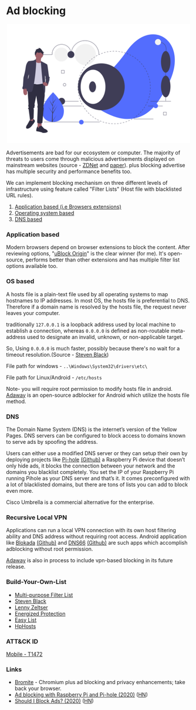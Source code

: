 # Ad blocking
<p align="center">
  <img src="undraw_surveillance.png" width="500">
</p>

Advertisements are bad for our ecosystem or computer. The majority of threats to users come through malicious advertisements displayed on mainstream websites (source - [ZDNet](https://www.zdnet.com/article/hackers-have-breached-60-ad-servers-to-load-their-own-malicious-ads/) and [paper](https://users.cs.northwestern.edu/~ychen/Papers/ndss16.pdf)). plus blocking advertise has multiple security and performance benefits too.

We can implement blocking mechanism on three different levels of infrastructure using feature called "Filter Lists" \(Host file with blacklisted URL rules\). 
1. [Application based (i.e Browsers extensions)](###application-based)
2. [Operating system based](###os-based)
3. [DNS based](###dns-based)


### Application based

Modern browsers depend on browser extensions to block the content. After reviewing options, "[uBlock Origin](https://github.com/gorhill/uBlock)" is the clear winner \(for me\). It's open-source, performs better than other extensions and has multiple filter list options available too.

### OS based

A hosts file is a plain-text file used by all operating systems to map hostnames to IP addresses. In most OS, the hosts file is preferential to DNS. Therefore if a domain name is resolved by the hosts file, the request never leaves your computer.

traditionally `127.0.0.1` is a loopback address used by local machine to establish a connection, whereas `0.0.0.0` is defined as non-routable meta-address used to designate an invalid, unknown, or non-applicable target.

So, Using `0.0.0.0` is much faster, possibly because there's no wait for a timeout resolution.\(Source - [Steven Black](https://github.com/StevenBlack/hosts/blob/master/readme.md)\)

File path for windows - `..\Windows\System32\drivers\etc\`

File path for Linux/Android - `/etc/hosts`

Note- you will require root permission to modify hosts file in android. [Adaway](https://github.com/AdAway/AdAway) is an open-source adblocker for Android which utilize the hosts file method.

### DNS

The Domain Name System \(DNS\) is the internet’s version of the Yellow Pages. DNS servers can be configured to block access to domains known to serve ads by spoofing the address. 

Users can either use a modified DNS server or they can setup their own by deploying projects like [Pi-hole](https://pi-hole.net/) [\(Github\)](https://github.com/pi-hole/pi-hole) a Raspberry Pi device that doesn’t only hide ads, it blocks the connection between your network and the domains you blacklist completely. You set the IP of your Raspberry Pi running Pihole as your DNS server and that’s it. It comes preconfigured with a lot of blacklisted domains, but there are tons of lists you can add to block even more.

Cisco Umbrella is a commercial alternative for the enterprise.

### Recursive Local VPN

Applications can run a local VPN connection with its own host filtering ability and DNS address without requiring root access. Android application like [Blokada](https://blokada.org/) [\(Github\)](https://github.com/blokadaorg/blokada) and [DNS66](https://jak-linux.org/projects/dns66/) [\(Github\)](https://github.com/julian-klode/dns66) are such apps which accomplish adblocking without root permission. 

[Adaway](https://github.com/AdAway/AdAway) is also in process to include vpn-based blocking in its future release.

### Build-Your-Own-List

* [Multi-purpose Filter List](https://filterlists.com/)
* [Steven Black](https://github.com/StevenBlack/hosts/blob/master/data/StevenBlack/hosts)
* [Lenny Zeltser](https://zeltser.com/malicious-ip-blocklists/)
* [Energized Protection](https://energized.pro/)
* [Easy List](https://easylist.to/)
* [HpHosts](https://hosts-file.net/)

### ATT&CK ID

[Mobile - T1472](https://attack.mitre.org/techniques/T1472/)

### Links

* [Bromite](https://github.com/bromite/bromite) - Chromium plus ad blocking and privacy enhancements; take back your browser.
* [Ad blocking with Raspberry Pi and Pi-hole \(2020\)](https://cri.dev/posts/2020-05-03-Ad-blocking-with-Raspberry-Pi-and-Pi-hole/) \([HN](https://news.ycombinator.com/item?id=23073109)\)
* [Should I Block Ads? \(2020\)](https://shouldiblockads.com/) \([HN](https://news.ycombinator.com/item?id=23276117)\)

